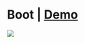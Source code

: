 <h1>
Boot | <a href='https://7hassan.github.io/Templete-Design/'>Demo</a>
</h1>
<img src='./website.png'/>
